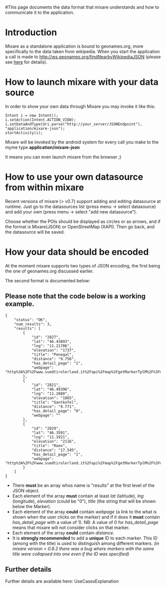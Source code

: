 #This page documents the data format that mixare understands and how to communicate it to the application.

# Introduction #

Mixare as a standalone application is bound to geonames.org, more specifically to the data taken from wikipedia. When you start the application a call is made to http://ws.geonames.org/findNearbyWikipediaJSON (please see [here](http://www.geonames.org/export/JSON-webservices.html) for details).

# How to launch mixare with your data source #

In order to show your own data through Mixare you may invoke it like this:
```
Intent i = new Intent();
i.setAction(Intent.ACTION_VIEW);
i.setDataAndType(Uri.parse("http://your_server/JSONEndpoint"), "application/mixare-json");
startActivity(i); 
```

Mixare will be invoked by the android system for every call you make to the myme type **application/mixare-json**

It means you can even launch mixare from the browser ;)

# How to use your own datasource from within mixare #

Recent versions of mixare (> v0.7) support adding and editing datasource at runtime. Just go to the datasources list (press menu -> select datasource) and add your own (press menu -> select "add new datasource").

Choose whether the POIs should be displayed as circles or as arrows, and if the format is Mixare(JSON) or OpenStreetMap (XAPI). Then go back, and the datasource will be saved.


# How your data should be encoded #

At the moment mixare supports two types of JSON encoding, the first being the one of geonames.org discussed earlier.

The second format is documented below:
## Please note that the code below is a working example. ##
```
{
    "status": "OK",
    "num_results": 3,
    "results": [
        {
            "id": "2827",
            "lat": "46.43893",
            "lng": "11.21706",
            "elevation": "1737",
            "title": "Penegal",
            "distance": "9.756",
            "has_detail_page": "1",
            "webpage": "http%3A%2F%2Fwww.suedtirolerland.it%2Fapi%2Fmap%2FgetMarkerTplM%2F%3Fmarker_id%3D2827%26project_id%3D15%26lang_id%3D9"
        },
        {
            "id": "2821",
            "lat": "46.49396",
            "lng": "11.2088",
            "elevation": "1865",
            "title": "Gantkofel",
            "distance": "9.771",
            "has_detail_page": "0",
            "webpage": ""
        },
        {
            "id": "2829",
            "lat": "46.3591",
            "lng": "11.1921",
            "elevation": "2116",
            "title": "Roen",
            "distance": "17.545",
            "has_detail_page": "1",
            "webpage": "http%3A%2F%2Fwww.suedtirolerland.it%2Fapi%2Fmap%2FgetMarkerTplM%2F%3Fmarker_id%3D2829%26project_id%3D15%26lang_id%3D9"
        }
    ]
}
```

  * There **must** be an array whos name is "results" at the first level of the JSON object.
  * Each element of the array **must** contain at least _lat_ (latitude), _lng_ (longitude), _elevation_ (could be "0"), _title_ (the string that will be shown below the Marker).
  * Each element of the array **could** contain _webpage_ (a link to the what is shown when the user clicks on the marker) and if it does it **must** contain _has\_detail\_page_ with a value of 1). NB: A value of 0 for _has\_detail\_page_ means that mixare will not consider clicks on that marker.
  * Each element of the array **could** contain _distance_.
  * It is **strongly recommended** to add a **unique** ID to each marker. This ID (among with the title) is used to distinguish among different markers. _(in mixare version < 0.8.2 there was a bug where markers with the same title were collapsed into one even if the ID was specified)_

## Further details ##

Further details are available here: UseCasesExplanation